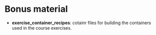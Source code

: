 # Bonus material

[comment]: <> (Provide a short description of the bonus material in the list below)

* **exercise_container_recipes**: cotainr files for building the containers used in the course exercises.


